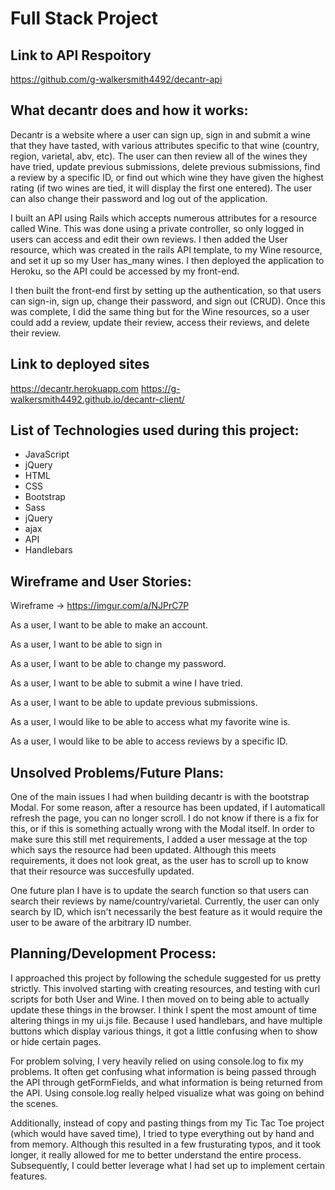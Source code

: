 # Full Stack Project

## Link to API Respoitory

https://github.com/g-walkersmith4492/decantr-api

## What decantr does and how it works:

Decantr is a website where a user can sign up, sign in and submit a wine that they have tasted,
with various attributes specific to that wine (country, region, varietal, abv, etc).
The user can then review all of the wines they have tried, update previous submissions,
delete previous submissions, find a review by a specific ID, or find out which wine
they have given the highest rating (if two wines are tied, it will display the
first one entered).  The user can also change their password and log out of the application.

I built an API using Rails which accepts numerous attributes for a resource called Wine.  This was done using a private controller, so only logged in users can access and edit their own reviews.  I then added the User resource, which was created in the rails API template,
to my Wine resource, and set it up so my User has_many wines. I then deployed the application to Heroku, so the API could be accessed by my front-end.

I then built the front-end first by setting up the authentication, so that users
can sign-in, sign up, change their password, and sign out (CRUD). Once this was complete, I
did the same thing but for the Wine resources, so a user could add a review,
update their review, access their reviews, and delete their review.


## Link to deployed sites

https://decantr.herokuapp.com
https://g-walkersmith4492.github.io/decantr-client/


## List of Technologies used during this project:

- JavaScript
- jQuery
- HTML
- CSS
- Bootstrap
- Sass
- jQuery
- ajax
- API
- Handlebars

## Wireframe and User Stories:

Wireframe -> https://imgur.com/a/NJPrC7P

As a user, I want to be able to make an account.

As a user, I want to be able to sign in

As a user, I want to be able to change my password.

As a user, I want to be able to submit a wine I have tried.

As a user, I want to be able to update previous submissions.

As a user, I would like to be able to access what my favorite wine is.

As a user, I would like to be able to access reviews by a specific ID.



## Unsolved Problems/Future Plans:

One of the main issues I had when building decantr is with the bootstrap Modal.
For some reason, after a resource has been updated, if I automaticall refresh
the page, you can no longer scroll.  I do not know if there is a fix for this,
or if this is something actually wrong with the Modal itself.  In order to make sure
this still met requirements, I added a user message at the top which says the
resource had been updated.  Although this meets requirements, it does not look great,
as the user has to scroll up to know that their resource was succesfully updated.

One future plan I have is to update the search function so that users can search
their reviews by name/country/varietal.  Currently, the user can only search by ID,
which isn't necessarily the best feature as it would require the user to be
aware of the arbitrary ID number.

## Planning/Development Process:

I approached this project by following the schedule suggested for us pretty strictly.
This involved starting with creating resources, and testing with curl scripts for both
User and Wine.  I then moved on to being able to actually update these things in the
browser.  I think I spent the most amount of time altering things in my ui.js file.
Because I used handlebars, and have multiple buttons which display various things,
it got a little confusing when to show or hide certain pages.

For problem solving, I very heavily relied on using console.log to fix my problems.  It
often get confusing what information is being passed through the API through getFormFields,
and what information is being returned from the API.  Using console.log really helped
visualize what was going on behind the scenes.

Additionally, instead of copy and pasting things from my Tic Tac Toe project (which
would have saved time), I tried to type everything out by hand and from memory.
Although this resulted in a few frusturating typos, and it took longer, it really
allowed for me to better understand the entire process.  Subsequently, I could
better leverage what I had set up to implement certain features.
